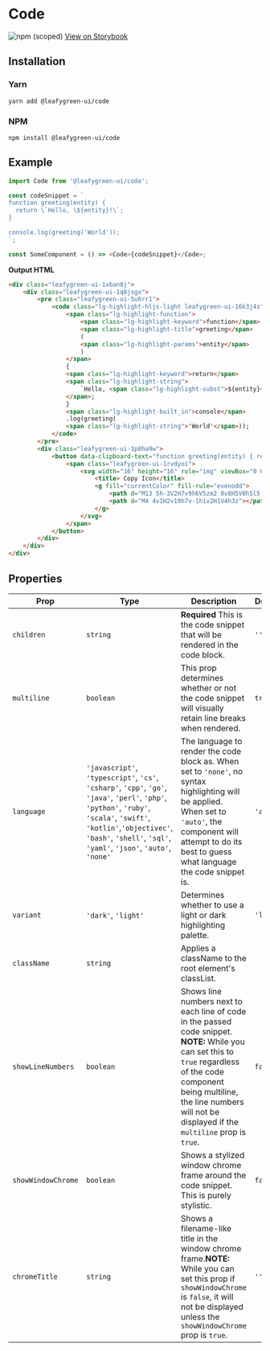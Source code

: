 # Code

![npm (scoped)](https://img.shields.io/npm/v/@leafygreen-ui/code.svg)
[View on Storybook](https://mongodb.github.io/leafygreen-ui/?path=/story/code--multiline)

## Installation

### Yarn

```shell
yarn add @leafygreen-ui/code
```

### NPM

```shell
npm install @leafygreen-ui/code
```

## Example

```js
import Code from '@leafygreen-ui/code';

const codeSnippet = `
function greeting(entity) {
  return \`Hello, \${entity}!\`;
}

console.log(greeting('World'));
`;

const SomeComponent = () => <Code>{codeSnippet}</Code>;
```

**Output HTML**

```HTML
<div class="leafygreen-ui-1xban8j">
    <div class="leafygreen-ui-1q8jsgx">
        <pre class="leafygreen-ui-5u6rr1">
			<code class="lg-highlight-hljs-light leafygreen-ui-16k3j4z">
				<span class="lg-highlight-function">
					<span class="lg-highlight-keyword">function</span>
					<span class="lg-highlight-title">greeting</span>
					(
					<span class="lg-highlight-params">entity</span>
					)
				</span>
				{
				<span class="lg-highlight-keyword">return</span>
				<span class="lg-highlight-string">
					`Hello, <span class="lg-highlight-subst">${entity}</span>!`
				</span>;
				}
				<span class="lg-highlight-built_in">console</span>
				.log(greeting(
				<span class="lg-highlight-string">'World'</span>));
			</code>
		</pre>
        <div class="leafygreen-ui-1p8ha9w">
            <button data-clipboard-text="function greeting(entity) { return `Hello, ${entity}!`; } console.log(greeting('World'));" aria-disabled="false" aria-label="Copy" class="copy-btn leafygreen-ui-nx7krf" tabindex="0">
                <span class="leafygreen-ui-1rvdyoi">
					<svg width="16" height="16" role="img" viewBox="0 0 16 16" class="">
						<title> Copy Icon</title>
						<g fill="currentColor" fill-rule="evenodd">
							<path d="M13 5h-3V2H7v9h6V5zm2 0v8H5V0h5l5 5z"></path>
							<path d="M4 4v1H2v10h7v-1h1v2H1V4h3z"></path>
						</g>
					</svg>
				</span>
            </button>
        </div>
    </div>
</div>
```

## Properties

| Prop               | Type                                                                                                                                                                                                                                          | Description                                                                                                                                                                                                                                     | Default   |
| ------------------ | --------------------------------------------------------------------------------------------------------------------------------------------------------------------------------------------------------------------------------------------- | ----------------------------------------------------------------------------------------------------------------------------------------------------------------------------------------------------------------------------------------------- | --------- |
| `children`         | `string`                                                                                                                                                                                                                                      | **Required** This is the code snippet that will be rendered in the code block.                                                                                                                                                                  | `''`      |
| `multiline`        | `boolean`                                                                                                                                                                                                                                     | This prop determines whether or not the code snippet will visually retain line breaks when rendered.                                                                                                                                            | `true`    |
| `language`         | `'javascript'`, `'typescript'`, `'cs'`, `'csharp'`, `'cpp'`, `'go'`, `'java'`, `'perl'`, `'php'`, `'python'`, `'ruby'`, `'scala'`, `'swift'`, `'kotlin'`,`'objectivec'`, `'bash'`, `'shell'`, `'sql'`, `'yaml'`, `'json'`, `'auto'`, `'none'` | The language to render the code block as. When set to `'none'`, no syntax highlighting will be applied. When set to `'auto'`, the component will attempt to do its best to guess what language the code snippet is.                             | `'auto'`  |
| `variant`          | `'dark'`, `'light'`                                                                                                                                                                                                                           | Determines whether to use a light or dark highlighting palette.                                                                                                                                                                                 | `'light'` |
| `className`        | `string`                                                                                                                                                                                                                                      | Applies a className to the root element's classList.                                                                                                                                                                                            |           |
| `showLineNumbers`  | `boolean`                                                                                                                                                                                                                                     | Shows line numbers next to each line of code in the passed code snippet. **NOTE:** While you can set this to `true` regardless of the code component being multiline, the line numbers will not be displayed if the `multiline` prop is `true`. | `false`   |
| `showWindowChrome` | `boolean`                                                                                                                                                                                                                                     | Shows a stylized window chrome frame around the code snippet. This is purely stylistic.                                                                                                                                                         | `false`   |
| `chromeTitle`      | `string`                                                                                                                                                                                                                                      | Shows a filename-like title in the window chrome frame.**NOTE:** While you can set this prop if `showWindowChrome` is `false`, it will not be displayed unless the `showWindowChrome` prop is `true`.                                           | `''`      |

